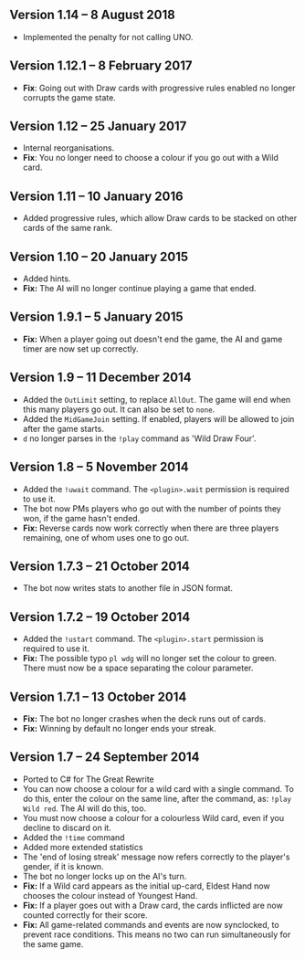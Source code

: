 Version 1.14 – 8 August 2018
----------------------------

* Implemented the penalty for not calling UNO.

Version 1.12.1 – 8 February 2017
------------------------------

* **Fix**: Going out with Draw cards with progressive rules enabled no longer corrupts the game state.

Version 1.12 – 25 January 2017
------------------------------

* Internal reorganisations.
* **Fix**: You no longer need to choose a colour if you go out with a Wild card.

Version 1.11 – 10 January 2016
------------------------------

* Added progressive rules, which allow Draw cards to be stacked on other cards of the same rank.

Version 1.10 – 20 January 2015
------------------------------

* Added hints.
* **Fix:** The AI will no longer continue playing a game that ended.

Version 1.9.1 – 5 January 2015
------------------------------

* **Fix:** When a player going out doesn't end the game, the AI and game timer are now set up correctly.

Version 1.9 – 11 December 2014
-----------------------------

* Added the `OutLimit` setting, to replace `AllOut`. The game will end when this many players go out. It can also be set to `none`.
* Added the `MidGameJoin` setting. If enabled, players will be allowed to join after the game starts.
* `d` no longer parses in the `!play` command as 'Wild Draw Four'.

Version 1.8 – 5 November 2014
-----------------------------

* Added the `!uwait` command. The `<plugin>.wait` permission is required to use it.
* The bot now PMs players who go out with the number of points they won, if the game hasn't ended.
* **Fix:** Reverse cards now work correctly when there are three players remaining, one of whom uses one to go out.

Version 1.7.3 – 21 October 2014
-------------------------------

* The bot now writes stats to another file in JSON format.

Version 1.7.2 – 19 October 2014
-------------------------------

* Added the `!ustart` command. The `<plugin>.start` permission is required to use it.
* **Fix:** The possible typo `pl wdg` will no longer set the colour to green. There must now be a space separating the colour parameter.

Version 1.7.1 – 13 October 2014
-------------------------------

* **Fix:** The bot no longer crashes when the deck runs out of cards.
* **Fix:** Winning by default no longer ends your streak.

Version 1.7 – 24 September 2014
-------------------------------

* Ported to C# for The Great Rewrite
* You can now choose a colour for a wild card with a single command. To do this, enter the colour on the same line, after the command, as: `!play Wild red`. The AI will do this, too.
* You must now choose a colour for a colourless Wild card, even if you decline to discard on it.
* Added the `!time` command
* Added more extended statistics
* The 'end of losing streak' message now refers correctly to the player's gender, if it is known.
* The bot no longer locks up on the AI's turn.
* **Fix:** If a Wild card appears as the initial up-card, Eldest Hand now chooses the colour instead of Youngest Hand.
* **Fix:** If a player goes out with a Draw card, the cards inflicted are now counted correctly for their score.
* **Fix:** All game-related commands and events are now synclocked, to prevent race conditions. This means no two can run simultaneously for the same game.

